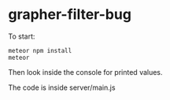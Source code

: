 # grapher-filter-bug

To start:

```
meteor npm install
meteor
```

Then look inside the console for printed values.

The code is inside server/main.js